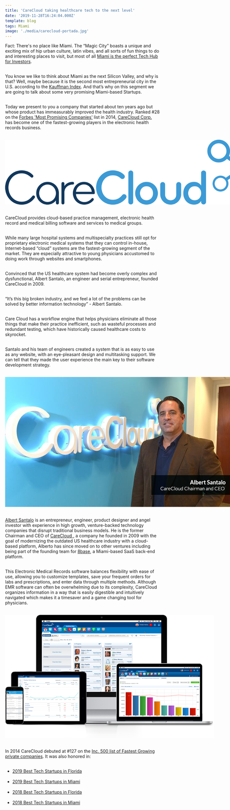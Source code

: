 ```yaml
---
title: 'CareCloud taking healthcare tech to the next level'
date: '2019-11-28T16:24:04.000Z'
template: blog
tags: Miami
image: './media/carecloud-portada.jpg'
---
```


Fact: There's no place like Miami. The “Magic City” boasts a unique and exciting mix of hip urban culture, latin vibes,  and all sorts of fun things to do and interesting places to visit, but most of all <a target="_blank" href="https://cobuildlab.com/blog/Miami-a-Tech-Hub-for-investors/"> Miami is the perfect Tech Hub for Investors</a>. </br></br>

You know we like to think about Miami as the next Silicon Valley, and why is that? Well, maybe because it is the second most entrepreneurial city in the U.S. according to the <a target="_blank" href="https://indicators.kauffman.org/"> Kauffman Index</a>. And that’s why on this segment we are going to talk about some very promising Miami-based Startups. </br></br> 

Today we present to you a company that started about ten years ago but whose product has immeasurably improved the health industry. Ranked #28 on the <a target="_blank" href="https://www.forbes.com/companies/carecloud/#230218f7624b"> Forbes 'Most Promising Companies'</a>  list in 2014, <a target="_blank" href="https://www.carecloud.com/"> CareCloud Corp.</a> has become one of the fastest-growing  players in the electronic health records business. </br></br> 

<a href="#"><img style="margin:auto; max-width: 800px;" src="./media/carecloud-logo.png"></a>
</br></br>

CareCloud provides cloud-based practice management, electronic health record and medical billing software and services to medical groups. </br></br>

While many large hospital systems and multispecialty practices still opt for proprietary electronic medical systems that they can control in-house, Internet-based “cloud” systems are the fastest-growing segment of the market. They are especially attractive to young physicians accustomed to doing work through websites and smartphones. </br></br>

Convinced that the US healthcare system had become overly complex and dysfunctional, Albert Santalo, an engineer and serial entrepreneur, founded CareCloud in 2009. </br></br>

<block-quote>“It’s this big broken industry, and we feel a lot of the problems can be solved by better information technology” - Albert Santalo.</block-quote> </br></br>

Care Cloud has a workflow engine that helps physicians eliminate all those things that make their practice inefficient, such as wasteful processes and redundant testing, which have historically caused healthcare costs to skyrocket. </br></br>

Santalo and his team of engineers created a system that is as easy to use as any website, with an eye-pleasant design and multitasking support. We can tell that they made the user experience the main key to their software development strategy. </br></br>

<a href="#"><img style="margin:auto; max-width: 800px;" src="./media/carecloud-1.jpg"></a>
</br></br>

<a target="_blank" href="https://www.linkedin.com/in/albertsantalo/?trk=public-profile-join-page"> Albert Santalo</a> is an entrepreneur, engineer, product designer and angel investor with experience in high growth, venture-backed technology companies that disrupt traditional business models. He is the former Chairman and CEO of <a target="_blank" href="https://www.carecloud.com/"> CareCloud </a>, a company he founded in 2009 with the goal of modernizing the outdated US healthcare industry with a cloud-based platform, Alberto has since moved on to other ventures including being part of the founding team for <a target="_blank" href="https://www.8base.com/"> 8base</a>, a Miami-based SaaS back-end platform. </br></br>

This Electronic Medical Records software balances flexibility with ease of use, allowing you to customize templates, save your frequent orders for labs and prescriptions, and enter data through multiple methods. Although EMR software can often be overwhelming due to its complexity, CareCloud organizes information in a way that is easily digestible and intuitively navigated which makes it a timesaver and a game changing tool for physicians. </br></br>

<a href="#"><img style="margin:auto; max-width: 800px;" src="./media/carecloud-2.png"></a>
</br></br>

In 2014 CareCloud debuted at #127 on the <a target="_blank" href="https://www.inc.com/profile/carecloud"> Inc. 500 list of Fastest Growing private companies</a>.  It was also honored in: </br></br>
* <a target="_blank" href="http://thetechtribune.com/10-best-tech-startups-in-florida/"> 2019 Best Tech Startups in Florida</a> </br></br>
* <a target="_blank" href="http://thetechtribune.com/2019-best-tech-startups-in-miami/"> 2019 Best Tech Startups in Miami</a> </br></br>
* <a target="_blank" href="http://thetechtribune.com/2018-best-tech-startups-in-florida/"> 2018 Best Tech Startups in Florida</a> </br></br>
* <a target="_blank" href="http://thetechtribune.com/2018-best-tech-startups-in-miami/"> 2018 Best Tech Startups in Miami</a> </br></br>


<youtube-video id="nBnyM_lcZY4"></youtube-video>

